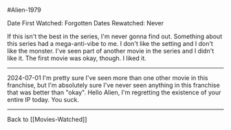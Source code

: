 #Alien-1979

Date First Watched:  Forgotten
Dates Rewatched:  Never

If this isn't the best in the series, I'm never gonna find out.  Something about this series had a mega-anti-vibe to me.  I don't like the setting and I don't like the monster.  I've seen part of another movie in the series and I didn't like it.  The first movie was okay, though.  I liked it.

---
2024-07-01
I'm pretty sure I've seen more than one other movie in this franchise, but I'm absolutely sure I've never seen anything in this franchise that was better than "okay".  Hello Alien, I'm regretting the existence of your entire IP today.  You suck.

---
Back to [[Movies-Watched]]